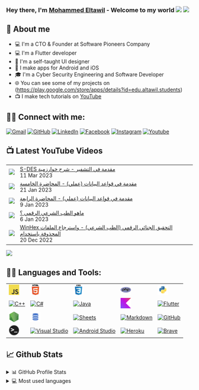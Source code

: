 <h3>Hey there, I'm <a href="https://www.youtube.com/watch?v=TbqGwSxWgys">Mohammed Eltawil</a> - Welcome to my world <img src="https://media.giphy.com/media/hvRJCLFzcasrR4ia7z/giphy.gif" width="28"> <img src="https://emojis.slackmojis.com/emojis/images/1531849430/4246/blob-sunglasses.gif?1531849430" width="28"/></h3>


## 📖 About me

* 💻 I'm a CTO & Founder at Software Pioneers Company
* 💻 I'm a Flutter developer
* 🎨 I'm a self-taught UI designer
* 📱 I make apps for Android and iOS
* 🎓 I'm a Cyber Security Engineering and Software Developer
* 🌐 You can see some of my projects on (https://play.google.com/store/apps/details?id=edu.altawil.students)
* 📺 I make tech tutorials on [YouTube](https://www.youtube.com/@Eng_Mohammed/featured)

## 🙋‍♂️ Connect with me:
<p>
	<a href="mailto:mhmdaltaweil@gmail.com"><img src="https://img.icons8.com/bubbles/50/000000/gmail.png" alt="Gmail"/></a>
	<a href="https://github.com/moaltawil"><img src="https://img.icons8.com/bubbles/50/000000/github.png" alt="GitHub"/></a>
	<a href="https://www.linkedin.com/in/mohameltawil/"><img src="https://img.icons8.com/bubbles/50/000000/linkedin.png" alt="LinkedIn"/></a>
	<a href=""><img src="https://img.icons8.com/bubbles/50/000000/facebook-new.png" alt="Facebook"/></a>
	<a href="https://www.instagram.com/mohammed_eltawil/"><img src="https://img.icons8.com/bubbles/50/000000/instagram.png" alt="Instagram"/></a>
	<a href="https://www.youtube.com/channel/UCf2edv2lcxKk-zuUDKV-N8A"><img src="https://img.icons8.com/bubbles/50/000000/youtube.png" alt="Youtube"/></a>
	
</p>

## 📺 Latest YouTube Videos

<table>
  <tbody>
<!-- YOUTUBE:START --><tr><td><a href="https://www.youtube.com/watch?v=3oB5uDih-WM&t=609s"><img width="140px" src="https://i9.ytimg.com/vi/3oB5uDih-WM/mqdefault.jpg?v=640bab87&sqp=CPCfkqQG&rs=AOn4CLA0ttUZKrbzXgsEzPdl-ltNGH1cnw"></a></td>
<td><a href="https://youtu.be/3oB5uDih-WM">S-DES مقدمة في التشفير - شرح خوارزمية</a><br/>11 Mar 2023</td></tr>
<tr><td><a href="https://www.youtube.com/watch?v=iCEOvUfHKH0&t=58s"><img width="140px" src="https://i9.ytimg.com/vi/iCEOvUfHKH0/mqdefault.jpg?v=63cc50f8&sqp=CPCfkqQG&rs=AOn4CLCWrEzeiD4O3mSuxpyt36dEAjkVAQ"></a></td>
<td><a href="https://www.youtube.com/watch?v=iCEOvUfHKH0&t=58s">مقدمة في قواعد البيانات (عملي) - المحاضرة الخامسة</a><br/>21 Jan 2023</td></tr>
<tr><td><a href="https://www.youtube.com/watch?v=YKE8rq_j-X8&t=27s"><img width="140px" src="https://i9.ytimg.com/vi_webp/YKE8rq_j-X8/mqdefault.webp?v=63bc3bc7&sqp=CJyikqQG&rs=AOn4CLBUBwv9TnE46PrH2Th96pS5MActKw"></a></td>
<td><a href="https://www.youtube.com/watch?v=YKE8rq_j-X8&t=27s">مقدمة في قواعد البيانات (عملي) - المحاضرة الرابعة
</a><br/>9 Jan 2023</td></tr>
<tr><td><a href="https://www.youtube.com/watch?v=zrNLuESc3wM&t=5s"><img width="140px" src="https://i9.ytimg.com/vi/zrNLuESc3wM/mqdefault.jpg?v=63b73b05&sqp=CJyikqQG&rs=AOn4CLCbjh27M0uWaRz80zIhrBuTZUC5rA"></a></td>
<td><a href="https://www.youtube.com/watch?v=zrNLuESc3wM&t=5s">ماهو الطب الشرعي الرقمي ؟
</a><br/>6 Jan 2023</td></tr>
<tr><td><a href="https://www.youtube.com/watch?v=Yage-f4BsV8&t=12s"><img width="140px" src="https://i9.ytimg.com/vi/Yage-f4BsV8/mqdefault.jpg?v=63a1c062&sqp=CJyikqQG&rs=AOn4CLAUwTqnUAwcjX-sRKee7ZkpSZh5RA"></a></td>
<td><a href="https://www.youtube.com/watch?v=Yage-f4BsV8&t=12s">WinHex التحقيق الجنائي الرقمي (الطب الشرعي) - واسترجاع الملفات المحذوفة باستخدام
</a><br/>20 Dec 2022</td></tr>
<!-- YOUTUBE:END -->
</tbody>
  </table>

[<img src="https://img.shields.io/badge/-Subscribe-red?style=for-the-badge&logo=youtube&logoColor=white"/>](https://www.youtube.com/channel/UCf2edv2lcxKk-zuUDKV-N8A)

## 👨‍💻 Languages and Tools:

<table>
    <tbody>
        <tr>
            <td><a href="#"><img alt="JavaScript" title="JavaScript" height="28px"
                        src="https://raw.githubusercontent.com/github/explore/80688e429a7d4ef2fca1e82350fe8e3517d3494d/topics/javascript/javascript.png" /></a>
            </td>
            <td><a href="#"><img alt="HTML5" title="HTML5" height="28px"
                        src="https://raw.githubusercontent.com/github/explore/80688e429a7d4ef2fca1e82350fe8e3517d3494d/topics/html/html.png" /></a>
            </td>
            <td><a href="#"><img alt="CSS3" title="CSS3" height="28px"
                        src="https://raw.githubusercontent.com/github/explore/80688e429a7d4ef2fca1e82350fe8e3517d3494d/topics/css/css.png" /></a>
            </td>
            <td><a href="#"><img alt="PHP" title="PHP" height="28px"
                        src="https://raw.githubusercontent.com/github/explore/80688e429a7d4ef2fca1e82350fe8e3517d3494d/topics/php/php.png" /></a>
            </td>
            <td><a href="#"><img alt="Python" title="Python" height="28px"
                        src="https://raw.githubusercontent.com/github/explore/80688e429a7d4ef2fca1e82350fe8e3517d3494d/topics/python/python.png" /></a>
            </td>
        </tr>
        <tr>
            <td><a href="#"><img alt="C++" title="C++" height="28px"
                        src="https://img.icons8.com/color/48/000000/c-plus-plus-logo.png" /></a></td>
            <td><a href="#"><img alt="C#" title="C#" height="28px"
                        src="https://img.icons8.com/color/48/000000/c-sharp-logo.png" /></a></td>
            <td><a href="#"><img alt="Java" title="Java" height="28px"
                        src="https://img.icons8.com/color/48/000000/java-coffee-cup-logo.png" /></a></td>
            <td><a href="#"><img alt="Kotlin" title="Kotlin" height="28px"
                        src="https://raw.githubusercontent.com/github/explore/80688e429a7d4ef2fca1e82350fe8e3517d3494d/topics/kotlin/kotlin.png" /></a>
            </td>
            <td><a href="#"><img alt="Flutter" title="Flutter" height="28px"
                        src="https://img.icons8.com/color/48/000000/flutter.png" /></a></td>
        </tr>
        <tr>
            <td><a href="#"><img alt="NodeJS" title="NodeJS" height="28px"
                        src="https://raw.githubusercontent.com/github/explore/80688e429a7d4ef2fca1e82350fe8e3517d3494d/topics/nodejs/nodejs.png" /></a>
            </td>
            <td><a href="#"><img alt="SQL" title="SQL" height="28px"
                        src="https://raw.githubusercontent.com/github/explore/80688e429a7d4ef2fca1e82350fe8e3517d3494d/topics/sql/sql.png" /></a>
            </td>
            <td><a href="#"><img alt="Sheets" title="Sheets" height="28px"
                        src="https://img.icons8.com/color/48/000000/google-sheets.png" /></a></td>
            <td><a href="#"><img alt="Markdown" title="Markdown" height="28px"
                        src="https://i.imgur.com/eO5z1xV.png" /></a></td>
            <td><a href="#"><img alt="GitHub" title="GitHub" height="28px"
                        src="https://i.imgur.com/DZgetVv.png" /></a>
            </td>
        </tr>
        <tr>
            <td><a href="#"><img alt="Terminal" title="Terminal" height="28px"
                        src="https://raw.githubusercontent.com/github/explore/80688e429a7d4ef2fca1e82350fe8e3517d3494d/topics/terminal/terminal.png" /></a>
            </td>
            <td><a href="#"><img alt="Visual Studio" title="Visual Studio Code" height="28px"
                        src="https://img.icons8.com/fluent/48/000000/visual-studio-code-2019.png" /></a></td>
            <td><a href="#"><img alt="Android Studio" title="Android Studio" height="28px"
                        src="https://i.imgur.com/6nJGNMN.png" /></a></td>
            <td><a href="#"><img alt="Heroku" title="Heroku" height="28px"
                        src="https://img.icons8.com/color/48/000000/heroku.png" /></a></td>
            <td><a href="https://brave.com/eyl243"><img alt="Brave" title="Brave" height="28px"
                        src="https://i.imgur.com/UfBWFbP.png" /></a></td>
        </tr>
    </tbody>
</table>

<!-- https://github.com/gautamkrishnar/blog-post-workflow -->


<!-- https://github.com/gautamkrishnar/blog-post-workflow -->

## 📈 Github Stats

<!-- https://github.com/anuraghazra/github-readme-stats -->
<details>
  <summary>📊 GitHub Profile Stats</summary>
  <br/>
  <a href="https://github.com/anuraghazra/github-readme-stats"><img alt="DenverCoder1's Github Stats" src="https://github-readme-stats.vercel.app/api?username=moaltawil&show_icons=true&count_private=true&hide=" /></a>
</details>

<details> 
  <summary>💻 Most used languages</summary>
  <br/>
  <a href="https://github.com/anuraghazra/github-readme-stats"><img alt="DenverCoder1's Top Languages" src="https://github-readme-stats.vercel.app/api/top-langs/?username=moaltawil&langs_count=10&layout=compact#" /></a>
  <br/>
  <b>Note:</b> This chart is only a metric of which languages my public code on GitHub consists of and does not reflect my experience or skill level.
</details>

